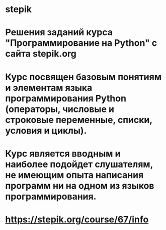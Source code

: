 # stepik
# Решения заданий курса "Программирование на Python" с сайта stepik.org
# Курс посвящен базовым понятиям и элементам языка программирования Python (операторы, числовые и строковые переменные, списки, условия и циклы). 
# Курс является вводным и наиболее подойдет слушателям, не имеющим опыта написания программ ни на одном из языков программирования.

# https://stepik.org/course/67/info
